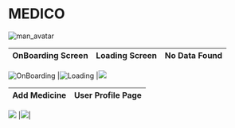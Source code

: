 # MEDICO

![man_avatar](https://user-images.githubusercontent.com/72864817/168875509-bdcac2a4-6af1-4fd6-9cde-ebc640ef688d.png)

OnBoarding Screen | Loading Screen | No Data Found
:-------------------------:|:-------------------------:|:-------------------------:

![OnBoarding](https://user-images.githubusercontent.com/72864817/169650141-fcfdf90f-5c6a-4dd1-ba9e-491edea9b621.png)
|![Loading](https://user-images.githubusercontent.com/72864817/169653190-5fc926d8-c464-422e-888d-15835ae90e91.png)
|![](/snapshots/snapshot3.jpeg)

Add Medicine | User Profile Page
:-------------------------:|:-------------------------:

![](/snapshots/snapshot4.jpeg)
|![](/snapshots/snapshot5.jpeg)|

